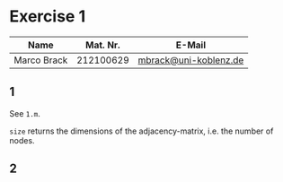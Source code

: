 # Exercise 1

| Name | Mat. Nr. | E-Mail |
| --- | --- | --- |
| Marco Brack | 212100629 | mbrack@uni-koblenz.de |


## 1

See `1.m`.

`size` returns the dimensions of the adjacency-matrix, i.e. the number of nodes.


## 2
